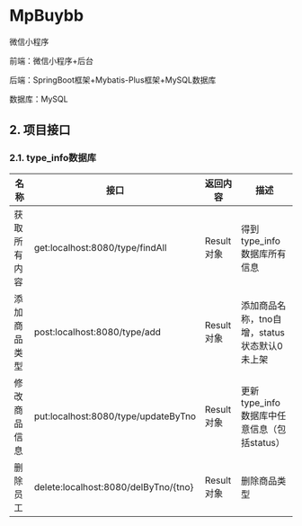 # MpBuybb
微信小程序



前端：微信小程序+后台

后端：SpringBoot框架+Mybatis-Plus框架+MySQL数据库

数据库：MySQL


## 2. 项目接口

### 2.1. type_info数据库

| 名称           | 接口                                   | 返回内容     | 描述                            |
|--------------|--------------------------------------|----------|-------------------------------|
| 获取所有内容       | get:localhost:8080/type/findAll      | Result对象 | 得到type_info数据库所有信息            |
| 添加商品类型       | post:localhost:8080/type/add         | Result对象      | 添加商品名称，tno自增，status状态默认0未上架   |
| 修改商品信息       | put:localhost:8080/type/updateByTno  | Result对象      | 更新type_info数据库中任意信息（包括status） |
| 删除员工         | delete:localhost:8080/delByTno/{tno} | Result对象      | 删除商品类型                        |

[//]: # (| 更新员工         | put:localhost:8080/emp                       | Result对象      | 通过json数据更新员工                |)

[//]: # (| 普通分页查询       | get:localhost:8080/emp/1/2                   | Result对象      | 1代表页数，2代表每页的条数              |)

[//]: # (| 分页查询和多条件模糊查询 | get:localhost:8080/emp/1/2?name=0&position=员 | Result对象      | 获取名字中有0和职位中有0的所有的员工         |)


